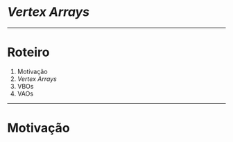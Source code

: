 # _Vertex Arrays_

---
# Roteiro

1. Motivação
1. _Vertex Arrays_
1. VBOs
1. VAOs


---
# Motivação
